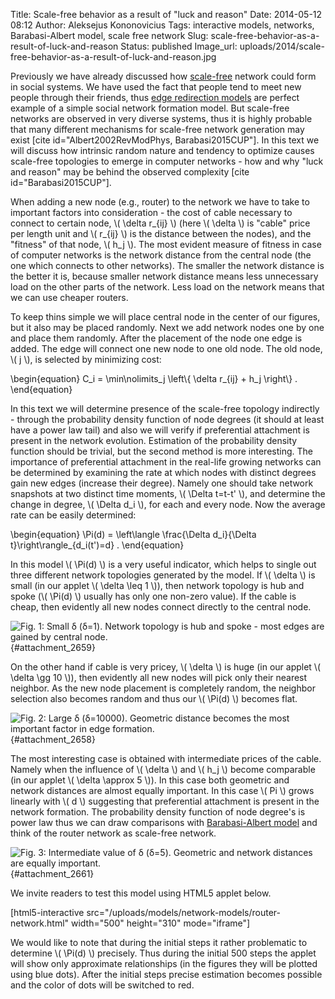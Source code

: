 Title: Scale-free behavior as a result of "luck and reason"
Date: 2014-05-12 08:12
Author: Aleksejus Kononovicius
Tags: interactive models, networks, Barabasi-Albert model, scale free network
Slug: scale-free-behavior-as-a-result-of-luck-and-reason
Status: published
Image_url: uploads/2014/scale-free-behavior-as-a-result-of-luck-and-reason.jpg

Previously we have already
discussed how
[scale-free](/tag/scale-free-network/)
network could form in social systems. We have used the fact that people
tend to meet new people through their friends, thus [edge redirection
models]({filename}/articles/2013/edge-redirection-network-formation-models.md)
are perfect example of a simple social network formation model. But
scale-free networks are observed in very diverse systems, thus it is
highly probable that many different mechanisms for scale-free network
generation may exist \[cite id="Albert2002RevModPhys,
Barabasi2015CUP"\]. In this text we will discuss how intrinsic random
nature and tendency to optimize causes scale-free topologies to emerge
in computer networks - how and why "luck and reason" may be behind the
observed complexity \[cite id="Barabasi2015CUP"\].<!--more-->

When adding a new node (e.g., router) to the network we have to take to
important factors into consideration - the cost of cable necessary to
connect to certain node, \\\(  \delta r\_{ij} \\\) (here \\\( \delta \\\) is "cable" price per length unit and \\\(  r\_{ij} \\\) is the
distance between the nodes), and the "fitness" of that node, \\\( h\_j \\\). The most evident measure of fitness in case of computer networks
is the network distance from the central node (the one which connects to
other networks). The smaller the network distance is the better it is,
because smaller network distance means less unnecessary load on the
other parts of the network. Less load on the network means that we can
use cheaper routers.

To keep thins simple we will place central node in the center of our
figures, but it also may be placed randomly. Next we add network nodes
one by one and place them randomly. After the placement of the node one
edge is added. The edge will connect one new node to one old node. The
old node, \\\(  j \\\), is selected by minimizing cost:  

\begin{equation}
 C\_i = \min\nolimits\_j \left\\\{ \delta r\_{ij} + h\_j \right\\\} .
\end{equation}

In this text we will determine presence of the scale-free topology
indirectly - through the probability density function of node degrees
(it should at least have a power law tail) and also we will verify if
preferential attachment is present in the network evolution. Estimation
of the probability density function should be trivial, but the second
method is more interesting. The importance of preferential attachment in
the real-life growing networks can be determined by examining the rate
at which nodes with distinct degrees gain new edges (increase their
degree). Namely one should take network snapshots at two distinct time
moments, \\\(  \Delta t=t-t' \\\), and determine the change in degree,
\\\(  \Delta d\_i \\\), for each and every node. Now the average rate
can be easily determined:  

\begin{equation}
 \Pi(d) = \left\langle \frac{\Delta d\_i}{\Delta t}\right\rangle\_{d\_i(t')=d} . 
\end{equation}

In this model \\\(  \Pi(d) \\\) is a very useful indicator, which helps
to single out three different network topologies generated by the model.
If \\\(  \delta \\\) is small (in our applet \\\(  \delta \leq 1 \\\)),
then network topology is hub and spoke (\\\(  \Pi(d) \\\) usually has
only one non-zero value). If the cable is cheap, then evidently all new
nodes connect directly to the central node.

![Fig.  1: Small δ (δ=1). Network topology is hub and spoke - most edges are
gained by central node.]({static}/uploads/2014/router-d-1.jpg "Small δ
(δ=1). Network topology is hub and spoke - most edges are gained by central
node."){#attachment_2659} 

On the other hand if cable is very pricey, \\\(  \delta \\\) is huge (in
our applet \\\(  \delta \gg 10 \\\)), then evidently all new nodes will
pick only their nearest neighbor. As the new node placement is
completely random, the neighbor selection also becomes random and thus
our \\\(  \Pi(d) \\\) becomes flat.

![Fig.  2: Large δ (δ=10000). Geometric distance becomes the most important
factor in edge formation.]({static}/uploads/2014/router-d-10000.jpg "Large
δ (δ=10000). Geometric distance becomes the most important factor in edge
formation."){#attachment_2658} 

The most interesting case is obtained with intermediate prices of the
cable. Namely when the influence of \\\(  \delta \\\) and \\\(  h\_j \\\)
become comparable (in our applet \\\(  \delta \approx 5 \\\)). In this
case both geometric and network distances are almost equally important.
In this case \\\(  Pi \\\) grows linearly with \\\(  d \\\) suggesting
that preferential attachment is present in the network formation. The
probability density function of node degree's is power law thus we can
draw comparisons with [Barabasi-Albert
model]({filename}/articles/2013/barabasi-albert-model.md)
and think of the router network as scale-free network.

![Fig.  3: Intermediate value of δ (δ=5). Geometric and network distances
are equally
important.]({static}/uploads/2014/scale-free-behavior-as-a-result-of-luck-and-reason.jpg
"Intermediate value of δ (δ=5). Geometric and network distances are equally
important."){#attachment_2661} 

We invite readers to test this model using HTML5 applet below.

[html5-interactive
src="/uploads/models/network-models/router-network.html"
width="500" height="310" mode="iframe"]

We would like to note that during the initial steps it rather
problematic to determine \\\(  \Pi(d) \\\) precisely. Thus during the
initial 500 steps the applet will show only approximate relationships
(in the figures they will be plotted using blue dots). After the initial
steps precise estimation becomes possible and the color of dots will be
switched to red.
